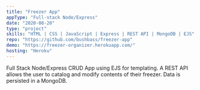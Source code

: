 ```yaml
---
title: "Freezer App"
appType: "Full-stack Node/Express"
date: "2020-08-20"
type: "project"
skills: "HTML | CSS | JavaScript | Express | REST API | MongoDB | EJS"
repo: "https://github.com/bushbass/freezer-app"
demo: "https://freezer-organizer.herokuapp.com/"
hosting: "Heroku"
---
```


Full Stack Node/Express CRUD App using EJS for templating. A REST API allows the user to catalog and modify contents of their freezer. Data is persisted in a MongoDB.
